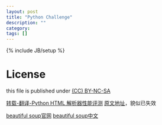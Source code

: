 ```yaml
---
layout: post
title: "Python Challenge"
description: ""
category: 
tags: []
---
```

{% include JB/setup %}
# License
this file is published under [(CC) BY-NC-SA](http://creativecommons.org/licenses/by-nc-sa/3.0/)

[转载-翻译-Python HTML 解析器性能评测](http://simple-is-better.com/news/406)
[原文地址](http://blog.ianbicking.org/2008/03/30/python-html-parser-performance/)，貌似已失效

[beautiful soup官网](http://www.crummy.com/software/BeautifulSoup/)
[beautiful soup中文](http://www.pythonclub.org/modules/beautifulsoup/start)
